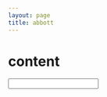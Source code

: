 ```yaml
---
layout: page
title: abbott
---
```


<script src='/public/js/wordvecs1000.js'></script>
<script src='/public/js/word2vecutils.js'></script>
<script src='/public/js/abbott.js'></script>
# content

<input id='text' type='text'>
<div id='abbott'></div>

<script defer> 
    let input = document.getElementById('text');
    let div = document.getElementById('abbott');
    let canvas = document.createElement('canvas');
    div.appendChild(canvas);

    let abbott = new Abbott(canvas);
    input.oninput = function(e) {
        abbott.generate(input.value);
    };
    input.onpropertychange = input.oninput;
</script>
